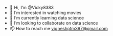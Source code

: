 - 👋 Hi, I’m @Vicky8383
- 👀 I’m interested in watching movies
- 🌱 I’m currently learning data science
- 💞️ I’m looking to collaborate on data science
- 📫 How to reach me vigneshptm397@gmail.com

<!---
Vicky8383/Vicky8383 is a ✨ special ✨ repository because its `README.md` (this file) appears on your GitHub profile.
You can click the Preview link to take a look at your changes.
--->

